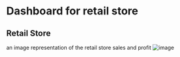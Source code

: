 # Dashboard for retail store
## Retail Store
an image representation of the retail store sales and profit
![image](https://github.com/user-attachments/assets/d9545c86-5888-4b4f-a19e-cdc1e9bbd7d0)
